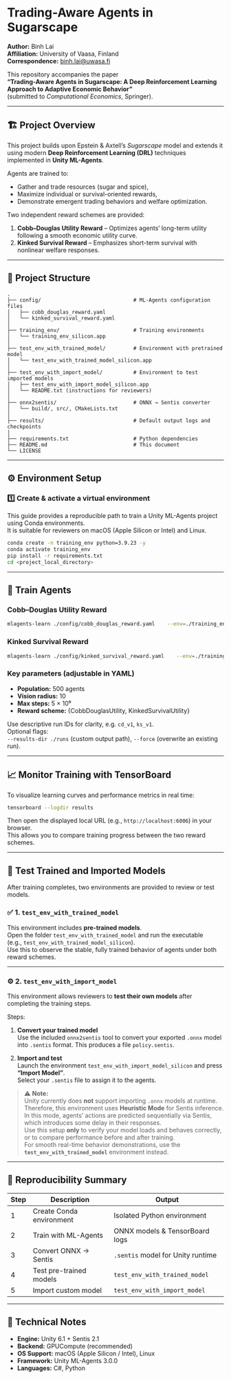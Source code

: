# Trading-Aware Agents in Sugarscape

**Author:** Binh Lai  
**Affiliation:** University of Vaasa, Finland  
**Correspondence:** binh.lai@uwasa.fi  

This repository accompanies the paper  
**“Trading-Aware Agents in Sugarscape: A Deep Reinforcement Learning Approach to Adaptive Economic Behavior”**  
(submitted to *Computational Economics*, Springer).

---

## 🏗️ Project Overview

This project builds upon Epstein & Axtell’s *Sugarscape* model and extends it using modern **Deep Reinforcement Learning (DRL)** techniques implemented in **Unity ML-Agents**.

Agents are trained to:
- Gather and trade resources (sugar and spice),
- Maximize individual or survival-oriented rewards,
- Demonstrate emergent trading behaviors and welfare optimization.

Two independent reward schemes are provided:
1. **Cobb–Douglas Utility Reward** – Optimizes agents’ long-term utility following a smooth economic utility curve.  
2. **Kinked Survival Reward** – Emphasizes short-term survival with nonlinear welfare responses.

---

## 🧩 Project Structure

```
.
├── config/                              # ML-Agents configuration files
│   ├── cobb_douglas_reward.yaml
│   └── kinked_survival_reward.yaml
│
├── training_env/                        # Training environments
│   └── training_env_silicon.app
│
├── test_env_with_trained_model/         # Environment with pretrained model
│   └── test_env_with_trained_model_silicon.app
│
├── test_env_with_import_model/          # Environment to test imported models
│   ├── test_env_with_import_model_silicon.app
│   └── README.txt (instructions for reviewers)
│
├── onnx2sentis/                         # ONNX → Sentis converter
│   └── build/, src/, CMakeLists.txt
│
├── results/                             # Default output logs and checkpoints
│
├── requirements.txt                     # Python dependencies
├── README.md                            # This document
└── LICENSE
```

---

## ⚙️ Environment Setup

### 1️⃣ Create & activate a virtual environment
This guide provides a reproducible path to train a Unity ML-Agents project using Conda environments.  
It is suitable for reviewers on macOS (Apple Silicon or Intel) and Linux.

```bash
conda create -n training_env python=3.9.23 -y
conda activate training_env
pip install -r requirements.txt 
cd <project_local_directory>
```

---

## 🧠 Train Agents

### Cobb–Douglas Utility Reward
```bash
mlagents-learn ./config/cobb_douglas_reward.yaml    --env=./training_env/training_env_silicon.app   --run-id=cobb_douglas_run --no-graphic
```

### Kinked Survival Reward
```bash
mlagents-learn ./config/kinked_survival_reward.yaml    --env=./training_env/training_env_silicon.app   --run-id=kinked_survival_run --no-graphic
```

### Key parameters (adjustable in YAML)
- **Population:** 500 agents  
- **Vision radius:** 10  
- **Max steps:** 5 × 10⁶  
- **Reward scheme:** {CobbDouglasUtility, KinkedSurvivalUtility}

Use descriptive run IDs for clarity, e.g. `cd_v1`, `ks_v1`.  
Optional flags:  
`--results-dir ./runs` (custom output path), `--force` (overwrite an existing run).

---

## 📈 Monitor Training with TensorBoard

To visualize learning curves and performance metrics in real time:

```bash
tensorboard --logdir results
```

Then open the displayed local URL (e.g., `http://localhost:6006`) in your browser.  
This allows you to compare training progress between the two reward schemes.

---

## 🧪 Test Trained and Imported Models

After training completes, two environments are provided to review or test models.

### ✅ 1. `test_env_with_trained_model`
This environment includes **pre-trained models**.  
Open the folder `test_env_with_trained_model` and run the executable  
(e.g., `test_env_with_trained_model_silicon`).  
Use this to observe the stable, fully trained behavior of agents under both reward schemes.

---

### ⚙️ 2. `test_env_with_import_model`
This environment allows reviewers to **test their own models** after completing the training steps.

Steps:
1. **Convert your trained model**  
   Use the included `onnx2sentis` tool to convert your exported `.onnx` model into `.sentis` format.
   This produces a file `policy.sentis`.

2. **Import and test**  
   Launch the environment `test_env_with_import_model_silicon` and press **“Import Model”**.  
   Select your `.sentis` file to assign it to the agents.

> ⚠️ **Note:**  
> Unity currently does **not** support importing `.onnx` models at runtime.  
> Therefore, this environment uses **Heuristic Mode** for Sentis inference.  
> In this mode, agents’ actions are predicted sequentially via Sentis, which introduces some delay in their responses.  
> Use this setup **only** to verify your model loads and behaves correctly, or to compare performance before and after training.  
> For smooth real-time behavior demonstrations, use the **`test_env_with_trained_model`** environment instead.

---

## 🧰 Reproducibility Summary

| Step | Description | Output |
|------|--------------|---------|
| 1 | Create Conda environment | Isolated Python environment |
| 2 | Train with ML-Agents | ONNX models & TensorBoard logs |
| 3 | Convert ONNX → Sentis | `.sentis` model for Unity runtime |
| 4 | Test pre-trained models | `test_env_with_trained_model` |
| 5 | Import custom model | `test_env_with_import_model` |

---

## 🧩 Technical Notes

- **Engine:** Unity 6.1 + Sentis 2.1  
- **Backend:** GPUCompute (recommended)  
- **OS Support:** macOS (Apple Silicon / Intel), Linux  
- **Framework:** Unity ML-Agents 3.0.0  
- **Languages:** C#, Python  
